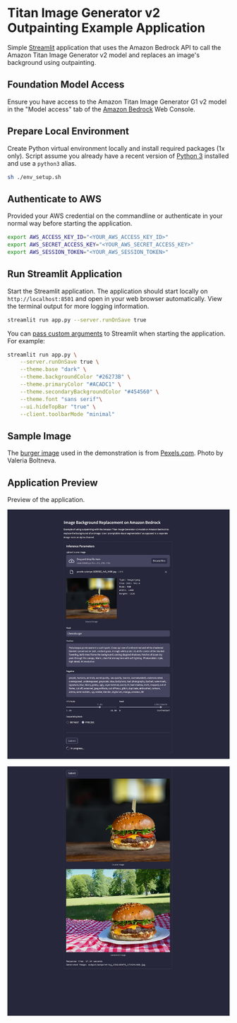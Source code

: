 # Titan Image Generator v2 Outpainting Example Application

Simple [Streamlit](https://streamlit.io/) application that uses the Amazon Bedrock API to call the Amazon Titan Image Generator v2 model and replaces an image's background using outpainting.

## Foundation Model Access

Ensure you have access to the Amazon Titan Image Generator G1 v2 model in the "Model access" tab of the [Amazon Bedrock](https://us-east-1.console.aws.amazon.com/bedrock/home) Web Console.

## Prepare Local Environment

Create Python virtual environment locally and install required packages (1x only). Script assume you already have a recent version of [Python 3](https://www.python.org/downloads/) installed and use a `python3` alias.

```sh
sh ./env_setup.sh
```

## Authenticate to AWS

Provided your AWS credential on the commandline or authenticate in your normal way before starting the application.

```sh
export AWS_ACCESS_KEY_ID="<YOUR_AWS_ACCESS_KEY_ID>"
export AWS_SECRET_ACCESS_KEY="<YOUR_AWS_SECRET_ACCESS_KEY>"
export AWS_SESSION_TOKEN="<YOUR_AWS_SESSION_TOKEN>"
```

## Run Streamlit Application

Start the Streamlit application. The application should start locally on `http://localhost:8501` and open in your web browser automatically. View the terminal output for more logging information.

```sh
streamlit run app.py --server.runOnSave true
```

You can [pass custom arguments](https://docs.streamlit.io/develop/api-reference/cli/run) to Streamlit when starting the application. For example:

```sh
streamlit run app.py \
    --server.runOnSave true \
    --theme.base "dark" \
    --theme.backgroundColor "#26273B" \
    --theme.primaryColor "#ACADC1" \
    --theme.secondaryBackgroundColor "#454560" \
    --theme.font "sans serif"\
    --ui.hideTopBar "true" \
    --client.toolbarMode "minimal"
```

## Sample Image

The [burger image](pexels-valeriya-1639562_4x5_1408.jpg) used in the demonstration is from [Pexels.com](https://www.pexels.com/photo/close-up-photo-of-burger-1639562). Photo by Valeria Boltneva.

## Application Preview

Preview of the application.

![preview2](./streamlit_preview/streamlit_02_50prcnt_v3.png)

![preview1](./streamlit_preview/streamlit_01_50prcnt_v3.png)
